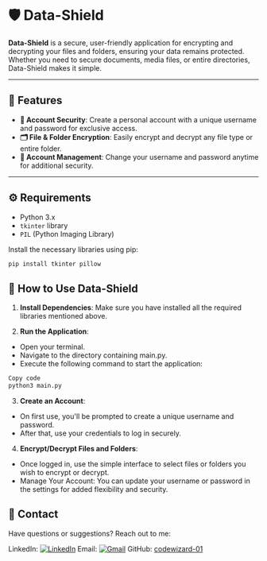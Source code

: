 # 🛡️ Data-Shield

**Data-Shield** is a secure, user-friendly application for encrypting and decrypting your files and folders, ensuring your data remains protected. Whether you need to secure documents, media files, or entire directories, Data-Shield makes it simple.

---

## 🌟 Features
- **🔐 Account Security**: Create a personal account with a unique username and password for exclusive access.
- **🗂️ File & Folder Encryption**: Easily encrypt and decrypt any file type or entire folder.
- **🔑 Account Management**: Change your username and password anytime for additional security.

---

## ⚙️ Requirements
- Python 3.x
- `tkinter` library
- `PIL` (Python Imaging Library)

Install the necessary libraries using pip:
```bash
pip install tkinter pillow
```

## 🚀 How to Use Data-Shield
1. **Install Dependencies**: Make sure you have installed all the required libraries mentioned above.

2. **Run the Application**:
- Open your terminal.
- Navigate to the directory containing main.py.
- Execute the following command to start the application:
```bash
Copy code
python3 main.py
```

3. **Create an Account**:

- On first use, you'll be prompted to create a unique username and password.
- After that, use your credentials to log in securely.
  
4. **Encrypt/Decrypt Files and Folders**:

- Once logged in, use the simple interface to select files or folders you wish to encrypt or decrypt.
- Manage Your Account: You can update your username or password in the settings for added flexibility and security.

## 📩 Contact
Have questions or suggestions? Reach out to me:

LinkedIn: [![LinkedIn](path/to/linkedin-icon.png)](https://www.linkedin.com/in/esmatullah-hadi-121862234/)
Email: [![Gmail](path/to/gmail-icon.png)](mailto:esmatullahahdi@gmail.com)
GitHub: [codewizard-01](https://github.com/codewizard-01)  
